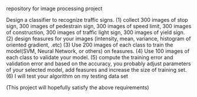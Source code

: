 repository for image processing project

Design a classifier to recognize traffic signs. (1) collect 300 images of stop sign, 300 images of pedestrain sign, 300 images of speed limit, 300 images of construction, 300 images of traffic light sign, 300 images of yield sign. (2) design feasures for your images (intensity, mean, variance, histogram of oriented gradient, .etc) (3) Use 200 images of each class to train the model(SVM, Neural Network, or others) on feasures. (4) Use 100 images of each class to validate your model. (5) compute the training error and validation error and based on the accuracy, you probably adjust parameters of your selected model, add feasures and increase the size of training set.
(6) I will test your algorithm on my testing data set

(This project will hopefully satisfy the above requirements)
